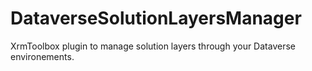 # DataverseSolutionLayersManager
XrmToolbox plugin to manage solution layers through your Dataverse environements.
